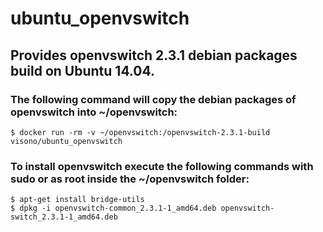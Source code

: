 # ubuntu_openvswitch
## Provides openvswitch 2.3.1 debian packages build on Ubuntu 14.04.

### The following command will copy the debian packages of openvswitch into ~/openvswitch:

    $ docker run -rm -v ~/openvswitch:/openvswitch-2.3.1-build visono/ubuntu_openvswitch

### To install openvswitch execute the following commands with sudo or as root inside the ~/openvswitch folder:

    $ apt-get install bridge-utils
    $ dpkg -i openvswitch-common_2.3.1-1_amd64.deb openvswitch-switch_2.3.1-1_amd64.deb
